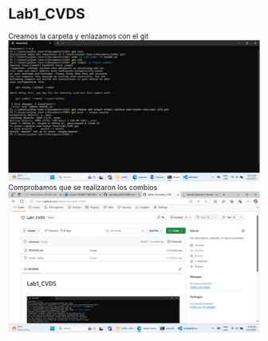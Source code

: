 # Lab1_CVDS
Creamos la carpeta y enlazamos con el git 
![alt text](image-1.png)
Comprobamos que se realizaron los combios
![alt text](image.png)
